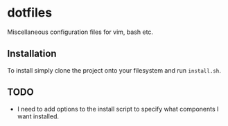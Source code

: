 dotfiles
========

Miscellaneous configuration files for vim, bash etc.


## Installation

To install simply clone the project onto your filesystem and run `install.sh`.


## TODO
* I need to add options to the install script to specify what components I want installed.
